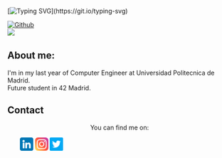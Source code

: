 [![Typing SVG](https://readme-typing-svg.herokuapp.com?font=Ubuntu&color=FFFFFF&size=30&lines=Hello+World!;I'm+Guille;)](https://git.io/typing-svg)

[![Github](https://img.shields.io/github/followers/guillermovahi?label=Follow&style=social)](https://github.com/guillermovahi)
<br />
![](https://visitor-badge.laobi.icu/badge?page_id=guillermovahi.guillermovahi)

## About me:
I'm in my last year of Computer Engineer at Universidad Politecnica de Madrid. <br/>
Future student in 42 Madrid.






## Contact

<p align = "center">
You can find me on: 

&nbsp;&nbsp;&nbsp;&nbsp;&nbsp;&nbsp;
[<img align="center" padding-left="50px" alt="Linkedin" width="30px" src="https://raw.githubusercontent.com/guillermovahi/guillermovahi/master/images/linkedin.png" />](https://www.linkedin.com/in/guillermovahi)
[<img align="center" padding-left="50px" alt="Instagram" width="30px" src="https://raw.githubusercontent.com/guillermovahi/guillermovahi/master/images/instagram.png" />](https://instagram.com/guillermovahi)
[<img align="center" padding-left="50px" alt="Twitter" width="30px" src="https://raw.githubusercontent.com/guillermovahi/guillermovahi/master/images/twitter.png" />](https://twitter.com/guillermovahi)

</p>
